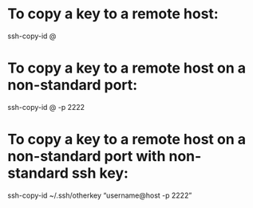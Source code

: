 To copy a key to a remote host:
===============================

ssh-copy-id @

To copy a key to a remote host on a non-standard port:
======================================================

ssh-copy-id @ -p 2222

To copy a key to a remote host on a non-standard port with non-standard ssh key:
================================================================================

ssh-copy-id ~/.ssh/otherkey “username@host -p 2222”
